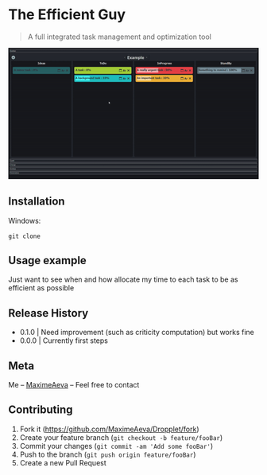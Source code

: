 ﻿# The Efficient Guy
> A full integrated task management and optimization tool

<p align="center">
  <img src="https://github.com/MaximeAeva/TheEfficientGuy/blob/master/res/hello.gif">
</p>

## Installation
Windows:

```console
git clone
```

## Usage example

Just want to see when and how allocate my time to each task to be as efficient as possible

## Release History

* 0.1.0
|   Need improvement (such as criticity computation) but works fine
* 0.0.0
|   Currently first steps

## Meta

Me – [MaximeAeva](https://github.com/MaximeAeva) – Feel free to contact

## Contributing

1. Fork it (<https://github.com/MaximeAeva/Dropplet/fork>)
2. Create your feature branch (`git checkout -b feature/fooBar`)
3. Commit your changes (`git commit -am 'Add some fooBar'`)
4. Push to the branch (`git push origin feature/fooBar`)
5. Create a new Pull Request

